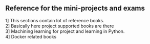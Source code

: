 ## Reference for the mini-projects and exams

1] This sections contain lot of reference books.<br>
2] Basically here project supported books are there <br>
3] Machining learning for project and learning in Python.<br>
4] Docker related books
